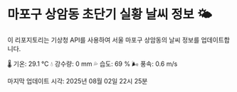 
# 마포구 상암동 초단기 실황 날씨 정보 🌤️

이 리포지토리는 기상청 API를 사용하여 서울 마포구 상암동의 날씨 정보를 업데이트합니다. 

🌡️ 기온: 29.1 ℃
💧 강수량: 0 mm
💦 습도: 69 %
🌬️ 풍속: 0.6 m/s

마지막 업데이트 시각: 2025년 08월 02일 22시 25분    
